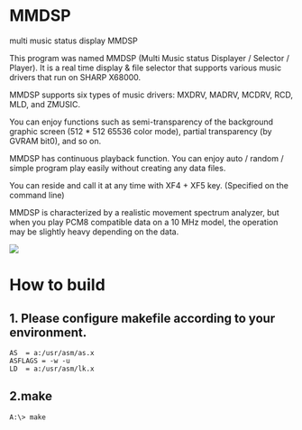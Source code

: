 # MMDSP
multi music status display MMDSP

This program was named MMDSP (Multi Music status Displayer / Selector / Player).
It is a real time display & file selector that supports various music drivers that run on SHARP X68000.

MMDSP supports six types of music drivers: MXDRV, MADRV, MCDRV, RCD, MLD, and ZMUSIC.

You can enjoy functions such as semi-transparency of the background graphic screen (512 * 512 65536 color mode), partial transparency (by GVRAM bit0), and so on.

MMDSP has continuous playback function.
You can enjoy auto / random / simple program play easily without creating any data files.

You can reside and call it at any time with XF4 + XF5 key. (Specified on the command line)

MMDSP is characterized by a realistic movement spectrum analyzer, but when you play PCM8 compatible data on a 10 MHz model, the operation may be slightly heavy depending on the data.

<img src="https://user-images.githubusercontent.com/320167/27649690-79370cc2-5c6d-11e7-8b16-0b612150564f.png">

# How to build

## 1. Please configure makefile according to your environment.

    AS	= a:/usr/asm/as.x
    ASFLAGS	= -w -u
    LD	= a:/usr/asm/lk.x

## 2.make

    A:\> make
